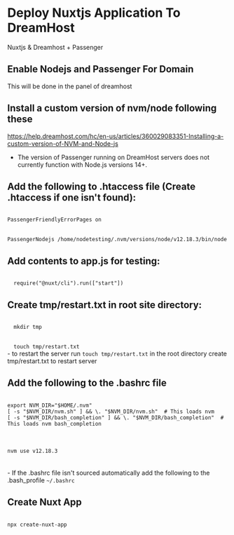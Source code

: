 # Deploy Nuxtjs Application To DreamHost
<span>Nuxtjs & Dreamhost + Passenger</span>


## Enable Nodejs and Passenger For Domain
This will be done in the panel of dreamhost

## Install a custom version of nvm/node following these
https://help.dreamhost.com/hc/en-us/articles/360029083351-Installing-a-custom-version-of-NVM-and-Node-js
- The version of Passenger running on DreamHost servers does not currently function with Node.js versions 14+.



## Add the following to <strong>.htaccess</strong> file (Create .htaccess if one isn't found):
<code>
PassengerFriendlyErrorPages on
</code>
<br>
<code>
PassengerNodejs /home/nodetesting/.nvm/versions/node/v12.18.3/bin/node
</code>


## Add contents to app.js for testing:
<code>
  require("@nuxt/cli").run(["start"])
</code>



## Create tmp/restart.txt in root site directory:
<code>
  mkdir tmp
</code>
<br>
<code>
  touch tmp/restart.txt
</code>
- to restart the server run <code>touch tmp/restart.txt</code> in the root directory
create tmp/restart.txt to restart server



## Add the following to the .bashrc file
<code>
export NVM_DIR="$HOME/.nvm"
[ -s "$NVM_DIR/nvm.sh" ] && \. "$NVM_DIR/nvm.sh"  # This loads nvm
[ -s "$NVM_DIR/bash_completion" ] && \. "$NVM_DIR/bash_completion"  # This loads nvm bash_completion
</code>
<br><br>
<code>
nvm use v12.18.3
</code>
<br>
<br>
- If the .bashrc file isn't sourced automatically add the following to the .bash_profile
<code>~/.bashrc</code>



## Create Nuxt App
<code>
npx create-nuxt-app <my-project>
</code>



